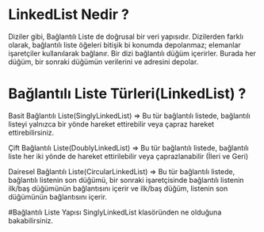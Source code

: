 ﻿# LinkedList Nedir ? 
 Diziler gibi, Bağlantılı Liste de doğrusal bir veri yapısıdır. Dizilerden farklı olarak, bağlantılı liste öğeleri bitişik bi
 konumda depolanmaz; elemanlar işaretçiler kullanılarak bağlanır. Bir dizi bağlantılı düğüm içerirler. Burada her düğüm, bir
 sonraki düğümün verilerini ve adresini depolar.

# Bağlantılı Liste Türleri(LinkedList) ?
Basit Bağlantılı Liste(SinglyLinkedList) => Bu tür bağlantılı listede, bağlantılı listeyi yalnızca bir yönde hareket ettirebilir veya çapraz
hareket ettirebilirsiniz.

Çift Bağlantılı Liste(DoublyLinkedList) => Bu tür bağlantılı listede, bağlantılı liste her iki yönde de hareket ettirilebilir 
veya çaprazlanabilir (İleri ve Geri)

Dairesel Bağlantılı Liste(CircularLinkedList) => Bu tür bağlantılı listede, bağlantılı listenin son düğümü, bir sonraki
işaretçisinde bağlantılı listenin ilk/baş düğümünün bağlantısını içerir ve ilk/baş düğüm, listenin son düğümünün bağlantısını içerir. 

#Bağlantılı Liste Yapısı 
SinglyLinkedList klasöründen ne olduğuna bakabilirsiniz.
